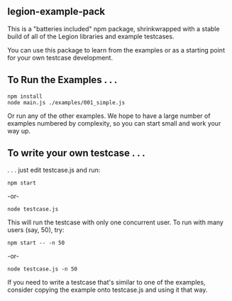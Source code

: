 
legion-example-pack
-------------------

This is a "batteries included" npm package, shrinkwrapped with a stable build
of all of the Legion libraries and example testcases.

You can use this package to learn from the examples or as a starting point for
your own testcase development.

To Run the Examples . . .
-------------------------

	npm install
	node main.js ./examples/001_simple.js

Or run any of the other examples. We hope to have a large number of examples
numbered by complexity, so you can start small and work your way up.

To write your own testcase . . .
--------------------------------

. . . just edit testcase.js and run:

	npm start

-or-

	node testcase.js

This will run the testcase with only one concurrent user. To run with many
users (say, 50), try:

	npm start -- -n 50

-or-

	node testcase.js -n 50

If you need to write a testcase that's similar to one of the examples, consider
copying the example onto testcase.js and using it that way.
